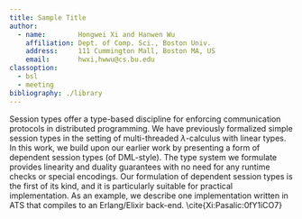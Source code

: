 ```yaml
---
title: Sample Title
author:
  - name:        Hongwei Xi and Hanwen Wu
    affiliation: Dept. of Comp. Sci., Boston Univ.
    address:     111 Cummington Mall, Boston MA, US
    email:       hwxi,hwwu@cs.bu.edu
classoption:
  - bsl
  - meeting
bibliography: ./library
---
```


Session types offer a type-based discipline for enforcing communication protocols in distributed programming. We have previously formalized simple session types in the setting of multi-threaded $\lambda$-calculus with linear types. In this work, we build upon our earlier work by presenting a form of dependent session types (of DML-style). The type system we formulate provides linearity and duality guarantees with no need for any runtime checks or special encodings. Our formulation of dependent session types is the first of its kind, and it is particularly suitable for practical implementation. As an example, we describe one implementation written in ATS that compiles to an Erlang/Elixir back-end. \cite{Xi:Pasalic:0fY1iCO7}